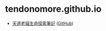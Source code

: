 
# tendonomore.github.io

* [天道老貓生命探索筆記](https://tendonomore.github.io/) ([GitHub](https://github.com/tendonomore/tendonomore.github.io))
